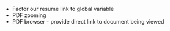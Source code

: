 * Factor our resume link to global variable
* PDF zooming
* PDF browser - provide direct link to document being viewed